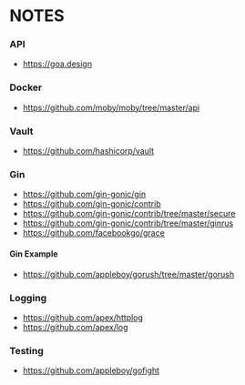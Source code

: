 NOTES
=====

### API
 - https://goa.design

### Docker

 - https://github.com/moby/moby/tree/master/api

### Vault

 - https://github.com/hashicorp/vault

### Gin

 - https://github.com/gin-gonic/gin
 - https://github.com/gin-gonic/contrib
 - https://github.com/gin-gonic/contrib/tree/master/secure
 - https://github.com/gin-gonic/contrib/tree/master/ginrus
 - https://github.com/facebookgo/grace

#### Gin Example

 - https://github.com/appleboy/gorush/tree/master/gorush

### Logging

 - https://github.com/apex/httplog
 - https://github.com/apex/log

### Testing

 - https://github.com/appleboy/gofight
